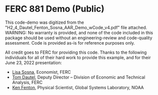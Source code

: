# FERC 881 Demo (Public)
This code-demo was digitized from the "H2_4_Dautel_Fenton_Sosna_AAR_Demo_wCode_v4.pdf" file attached.
WARNING: No warranty is provided, and none of the code included in this package should be used without an engineering-review and code-quality assessment. Code is provided as-is for reference purposes only.

All credit goes to FERC for providing this code. 
Thanks to the following individuals for all of their hard work to provide this example, and for their June 23, 2022 presentation:
- [Lisa Sosna](https://www.linkedin.com/in/lisa-sosna-26602515/), Economist, FERC
- [Tom Dautel](https://www.linkedin.com/in/tomdautel/), Deputy Director – Division of Economic and Technical Analysis, FERC
- [Ken Fenton](https://www.linkedin.com/in/kennethfenton/), Physical Scientist, Global Systems Laboratory, NOAA

